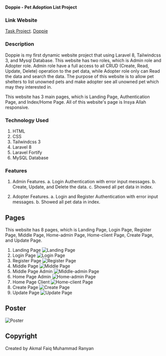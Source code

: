**Doppie - Pet Adoption List Project**  

### Link Website
[Task Project](task.akmalranyan.my.id). 
[Doppie](doppie.akmalranyan.my.id)

### Description 
Doppie is my first dynamic website project that using Laravel 8, Tailwindcss 3, and Mysql Database. This website has two roles, which is Admin role and Adopter role. Admin role have a full access to all CRUD (Create, Read, Update, Delete) operation to the pet data, while Adopter role only can Read the data and search the data. The purpose of this website is to allow pet shelters to list unowned pets and make adopter see all unowned pet which may they interested in.

This website has 3 main pages, which is Landing Page, Authentication Page, and Index/Home Page.
All of this website's page is Insya Allah responsive. 


### Technology Used
1. HTML
2. CSS
3. Tailwindcss 3
4. Laravel 8
6. Laravel Fortify
5. MySQL Database

### Features  
1. Admin Features. 
    a. Login Authentication with error input messages.
    b. Create, Update, and Delete the data. 
    c. Showed all pet data in index.

2. Adopter Features. 
    a. Login and Register Authentication with error input messages. 
    b. Showed all pet data in index.

## Pages
This website has 8 pages, which is Landing Page, Login Page, Register Page, Middle Page, Home-admin Page, Home-client Page, Create Page, and Update Page.

1. Landing Page
![Landing Page](../shared-host-project/images/landing.png)
2. Login Page
![Login Page](../shared-host-project/images/login.png)
3. Register Page
![Register Page](../shared-host-project/images/register.png)
4. Middle Page
![Middle Page](../shared-host-project/images/middle.png)
5. Middle Page Admin
![Middle-admin Page](../shared-host-project/images/middle-admin.png)
6. Home Page Admin
![Home-admin Page](../shared-host-project/images/home-admin.png)
7. Home Page Client
![Home-client Page](../shared-host-project/images/home.png)
8. Create Page
![Create Page](../shared-host-project/images/create.png)
9. Update Page
![Update Page](../shared-host-project/images/edit.png)

## Poster
![Poster](../shared-host-project/poster/Doppie.png)

## Copyright
Created by Akmal Faiq Muhammad Ranyan


